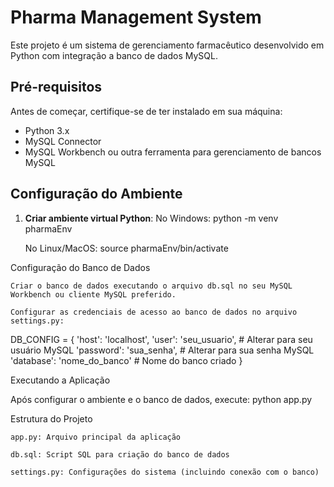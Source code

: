 # Pharma Management System

Este projeto é um sistema de gerenciamento farmacêutico desenvolvido em Python com integração a banco de dados MySQL.

## Pré-requisitos

Antes de começar, certifique-se de ter instalado em sua máquina:
- Python 3.x
- MySQL Connector
- MySQL Workbench ou outra ferramenta para gerenciamento de bancos MySQL

## Configuração do Ambiente

1. **Criar ambiente virtual Python**:
   No Windows:
   python -m venv pharmaEnv

   No Linux/MacOS:
   source pharmaEnv/bin/activate


Configuração do Banco de Dados

    Criar o banco de dados executando o arquivo db.sql no seu MySQL Workbench ou cliente MySQL preferido.

    Configurar as credenciais de acesso ao banco de dados no arquivo settings.py:

DB_CONFIG = {
    'host': 'localhost',
    'user': 'seu_usuario',  # Alterar para seu usuário MySQL
    'password': 'sua_senha',  # Alterar para sua senha MySQL
    'database': 'nome_do_banco'  # Nome do banco criado
}

Executando a Aplicação

Após configurar o ambiente e o banco de dados, execute:
  python app.py


Estrutura do Projeto

    app.py: Arquivo principal da aplicação

    db.sql: Script SQL para criação do banco de dados

    settings.py: Configurações do sistema (incluindo conexão com o banco)